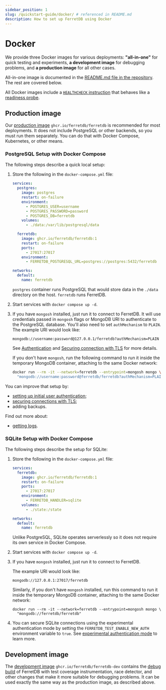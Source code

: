 ```yaml
---
sidebar_position: 1
slug: /quickstart-guide/docker/ # referenced in README.md
description: How to set up FerretDB using Docker
---
```


# Docker

We provide three Docker images for various deployments:
**"all-in-one"** for quick testing and experiments,
**a development image** for debugging problems,
and **a production image** for all other cases.

All-in-one image is documented in the
[README.md file in the repository](https://github.com/FerretDB/FerretDB#quickstart).
The rest are covered below.

All Docker images include a [`HEALTHCHECK` instruction](https://docs.docker.com/reference/dockerfile/#healthcheck)
that behaves like a [readiness probe](../configuration/observability.md#probes).

## Production image

Our [production image](https://ghcr.io/ferretdb/ferretdb) `ghcr.io/ferretdb/ferretdb`
is recommended for most deployments.
It does not include PostgreSQL or other backends, so you must run them separately.
You can do that with Docker Compose, Kubernetes, or other means.

### PostgreSQL Setup with Docker Compose

The following steps describe a quick local setup:

1. Store the following in the `docker-compose.yml` file:

   ```yaml
   services:
     postgres:
       image: postgres
       restart: on-failure
       environment:
         - POSTGRES_USER=username
         - POSTGRES_PASSWORD=password
         - POSTGRES_DB=ferretdb
       volumes:
         - ./data:/var/lib/postgresql/data

     ferretdb:
       image: ghcr.io/ferretdb/ferretdb:1
       restart: on-failure
       ports:
         - 27017:27017
       environment:
         - FERRETDB_POSTGRESQL_URL=postgres://postgres:5432/ferretdb

   networks:
     default:
       name: ferretdb
   ```

   `postgres` container runs PostgreSQL that would store data in the `./data` directory on the host.
   `ferretdb` runs FerretDB.

2. Start services with `docker compose up -d`.
3. If you have `mongosh` installed, just run it to connect to FerretDB.
   It will use credentials passed in `mongosh` flags or MongoDB URI to authenticate to the PostgreSQL database.
   You'll also need to set `authMechanism` to `PLAIN`.
   The example URI would look like:

   ```text
   mongodb://username:password@127.0.0.1/ferretdb?authMechanism=PLAIN
   ```

   See [Authentication](../security/authentication.md) and
   [Securing connection with TLS](../security/tls-connections.md) for more details.

   If you don't have `mongosh`, run the following command to run it inside the temporary MongoDB container,
   attaching to the same Docker network:

   ```sh
   docker run --rm -it --network=ferretdb --entrypoint=mongosh mongo \
     "mongodb://username:password@ferretdb/ferretdb?authMechanism=PLAIN"
   ```

You can improve that setup by:

- [setting up initial user authentication](../security/authentication.md#initial-authentication-setup-with-postgres-backend);
- [securing connections with TLS](../security/tls-connections.md);
- adding backups.

Find out more about:

- [getting logs](../configuration/observability.md#docker-logs).

### SQLite Setup with Docker Compose

The following steps describe the setup for SQLite:

1. Store the following in the `docker-compose.yml` file:

   ```yaml
   services:
     ferretdb:
       image: ghcr.io/ferretdb/ferretdb:1
       restart: on-failure
       ports:
         - 27017:27017
       environment:
         - FERRETDB_HANDLER=sqlite
       volumes:
         - ./state:/state

   networks:
     default:
       name: ferretdb
   ```

   Unlike PostgreSQL, SQLite operates serverlessly so it does not require its own service in Docker Compose.

2. Start services with `docker compose up -d`.
3. If you have `mongosh` installed, just run it to connect to FerretDB.

   The example URI would look like:

   ```text
   mongodb://127.0.0.1:27017/ferretdb
   ```

   Similarly, if you don't have `mongosh` installed, run this command to run it inside the temporary MongoDB container, attaching to the same Docker network:

   ```text
   docker run --rm -it --network=ferretdb --entrypoint=mongosh mongo \
     "mongodb://ferretdb/ferretdb"
   ```

4. You can secure SQLite connections using the experimental authentication mode by setting the `FERRETDB_TEST_ENABLE_NEW_AUTH` environment variable to `true`.
   See [experimental authentication mode](../security/authentication.md#initial-authentication-setup-with-sqlite-backend) to learn more.

## Development image

The [development image](https://ghcr.io/ferretdb/ferretdb-dev) `ghcr.io/ferretdb/ferretdb-dev`
contains the [debug build](https://pkg.go.dev/github.com/FerretDB/FerretDB/build/version#hdr-Debug_builds)
of FerretDB with test coverage instrumentation, race detector,
and other changes that make it more suitable for debugging problems.
It can be used exactly the same way as the production image, as described above.
